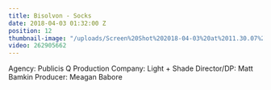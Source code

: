 ```yaml
---
title: Bisolvon - Socks
date: 2018-04-03 01:32:00 Z
position: 12
thumbnail-image: "/uploads/Screen%20Shot%202018-04-03%20at%2011.30.07%20am.png"
video: 262905662
---
```


Agency: Publicis Q
Production Company: Light + Shade
Director/DP: Matt Bamkin
Producer: Meagan Babore